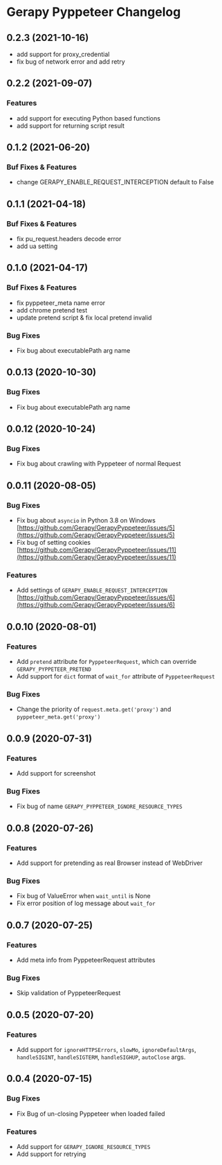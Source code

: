 # Gerapy Pyppeteer Changelog

## 0.2.3 (2021-10-16)

- add support for proxy_credential
- fix bug of network error and add retry

## 0.2.2 (2021-09-07)

### Features

- add support for executing Python based functions
- add support for returning script result

## 0.1.2 (2021-06-20)

### Buf Fixes & Features

- change GERAPY_ENABLE_REQUEST_INTERCEPTION default to False

## 0.1.1 (2021-04-18)

### Buf Fixes & Features

- fix pu_request.headers decode error
- add ua setting

## 0.1.0 (2021-04-17)

### Buf Fixes & Features

- fix pyppeteer_meta name error
- add chrome pretend test
- update pretend script & fix local pretend invalid

### Bug Fixes

- Fix bug about executablePath arg name

## 0.0.13 (2020-10-30)

### Bug Fixes

- Fix bug about executablePath arg name

## 0.0.12 (2020-10-24)

### Bug Fixes

- Fix bug about crawling with Pyppeteer of normal Request

## 0.0.11 (2020-08-05)

### Bug Fixes

- Fix bug about `asyncio` in Python 3.8 on Windows [https://github.com/Gerapy/GerapyPyppeteer/issues/5](https://github.com/Gerapy/GerapyPyppeteer/issues/5)
- Fix bug of setting cookies [https://github.com/Gerapy/GerapyPyppeteer/issues/11](https://github.com/Gerapy/GerapyPyppeteer/issues/11)

### Features

- Add settings of `GERAPY_ENABLE_REQUEST_INTERCEPTION` [https://github.com/Gerapy/GerapyPyppeteer/issues/6](https://github.com/Gerapy/GerapyPyppeteer/issues/6)

## 0.0.10 (2020-08-01)

### Features

- Add `pretend` attribute for `PyppeteerRequest`, which can override `GERAPY_PYPPETEER_PRETEND`
- Add support for `dict` format of `wait_for` attribute of `PyppeteerRequest`

### Bug Fixes

- Change the priority of `request.meta.get('proxy')` and `pyppeteer_meta.get('proxy')`

## 0.0.9 (2020-07-31)

### Features

- Add support for screenshot

### Bug Fixes

- Fix bug of name `GERAPY_PYPPETEER_IGNORE_RESOURCE_TYPES`

## 0.0.8 (2020-07-26)

### Features

- Add support for pretending as real Browser instead of WebDriver

### Bug Fixes

- Fix bug of ValueError when `wait_until` is None
- Fix error position of log message about `wait_for`

## 0.0.7 (2020-07-25)

### Features

- Add meta info from PyppeteerRequest attributes

### Bug Fixes

- Skip validation of PyppeteerRequest

## 0.0.5 (2020-07-20)

### Features

- Add support for `ignoreHTTPSErrors`, `slowMo`, `ignoreDefaultArgs`,
  `handleSIGINT`, `handleSIGTERM`, `handleSIGHUP`, `autoClose` args.

## 0.0.4 (2020-07-15)

### Bug Fixes

- Fix Bug of un-closing Pyppeteer when loaded failed

### Features

- Add support for `GERAPY_IGNORE_RESOURCE_TYPES`
- Add support for retrying
